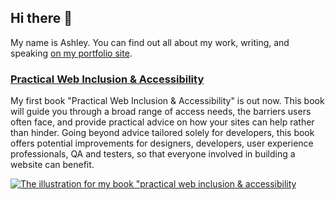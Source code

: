 ## Hi there 👋

My name is Ashley. You can find out all about my work, writing, and speaking [on my portfolio site](http://mrfirthy.me/).

### [Practical Web Inclusion & Accessibility](https://learna11y.com)
My first book "Practical Web Inclusion & Accessibility" is out now. This book will guide you through a broad range of access needs, the barriers users often face, and provide practical advice on how your sites can help rather than hinder. Going beyond advice tailored solely for developers, this book offers potential improvements for designers, developers, user experience professionals, QA and testers, so that everyone involved in building a website can benefit.

[![The illustration for my book "practical web inclusion & accessibility](https://pbs.twimg.com/profile_banners/68545193/1592596759/1500x500)](https://learna11y.com)
